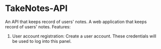 # TakeNotes-API
An API that keeps record of users' notes.
A web application that keeps record of users' notes.
Features:
1) User account registration:
   Create a user account. These credentials will be used to log into this panel.
